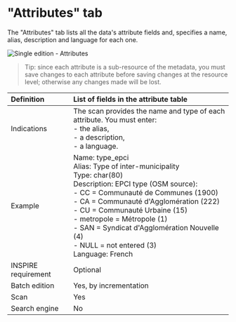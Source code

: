 ﻿# "Attributes" tab

The "Attributes" tab lists all the data's attribute fields and, specifies a name, alias, description and language for each one.

![Single edition - Attributes](/en/images/inv_edit_one_attributes.png "Single edition - Attributes tab")

> Tip: since each attribute is a sub-resource of the metadata, you must save changes to each attribute before saving changes at the resource level; otherwise any changes made will be lost.

| Definition          | List of fields in the attribute table |
| :------------------ | :---------------------------------------- |
| Indications         | The scan provides the name and type of each attribute. You must enter:<br />- the alias,<br />- a description,<br />- a language. |
| Example             | Name: type_epci<br />Alias: Type of inter-municipality<br />Type: char(80)<br />Description: EPCI type (OSM source):<br />- CC = Communauté de Communes (1900)<br />- CA = Communauté d'Agglomération (222)<br />- CU = Communauté Urbaine (15)<br />- metropole = Métropole (1)<br />- SAN = Syndicat d'Agglomération Nouvelle (4)<br />- NULL = not entered (3)<br />Language: French |
| INSPIRE requirement   | Optional                   |
| Batch edition     | Yes, by incrementation           |
| Scan                | Yes                           |
| Search engine | No                           |


